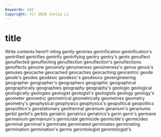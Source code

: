 ```yaml
---
Keywords: 242
Copyright: (C) 2020 Junjie Li
---
```


# title

Write contents here!!!
ntling 
gently 
gentries 
gentrification 
gentrification's 
gentrified
gentrifies 
gentrify 
gentrifying 
gentry 
gentry's 
gents 
genuflect 
genuflected 
genuflecting 
genuflection
genuflection's 
genuflections 
genuflects 
genuine 
genuinely 
genuineness 
genuineness's 
genus 
genus's 
genuses
geocache 
geocached 
geocaches 
geocaching 
geocentric 
geode 
geode's 
geodes 
geodesic 
geodesic's
geodesics 
geoengineering 
geographer 
geographer's 
geographers 
geographic 
geographical 
geographically 
geographies 
geography
geography's 
geologic 
geological 
geologically 
geologies 
geologist 
geologist's 
geologists 
geology 
geology's
geometer 
geometric 
geometrical 
geometrically 
geometries 
geometry 
geometry's 
geophysical 
geophysics 
geophysics's
geopolitical 
geopolitics 
geopolitics's 
geostationary 
geothermal 
geranium 
geranium's 
geraniums 
gerbil 
gerbil's
gerbils 
geriatric 
geriatrics 
geriatrics's 
germ 
germ's 
germane 
germanium 
germanium's 
germicidal
germicide 
germicide's 
germicides 
germinal 
germinal's 
germinate 
germinated 
germinates 
germinating 
germination
germination's 
germs 
gerontologist 
gerontologist's 
